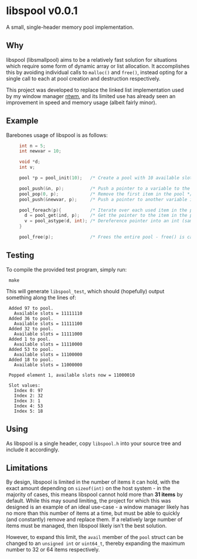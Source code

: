 # libspool v0.0.1

A small, single-header memory pool implementation.

## Why

libspool (libsmallpool) aims to be a relatively fast solution for situations which require some form of dynamic array or list allocation.  It accomplishes this by avoiding individual calls to `malloc()` and `free()`, instead opting for a single call to each at pool creation and destruction respectively.

This project was developed to replace the linked list implementation used by my window manager [ntwm](https://github.com/Cubified/ntwm), and its limited use has already seen an improvement in speed and memory usage (albeit fairly minor).

## Example

Barebones usage of libspool is as follows:

```c
     int n = 5;
     int newvar = 10;

     void *d;
     int v;

     pool *p = pool_init(10);   /* Create a pool with 10 available slots - malloc() is called once here */

     pool_push(&n, p);          /* Push a pointer to a variable to the first available slot */
     pool_pop(0, p);            /* Remove the first item in the pool */
     pool_push(&newvar, p);     /* Push a pointer to another variable into this newly-freed slot */

     pool_foreach(p){           /* Iterate over each used item in the pool */
       d = pool_get(ind, p);    /* Get the pointer to the item in the pool which is currently being iterated over */
       v = pool_astype(d, int); /* Dereference pointer into an int (same as *(int*)d) */
     }

     pool_free(p);              /* Frees the entire pool - free() is called once here */

```

## Testing

To compile the provided test program, simply run:

     make

This will generate `libspool_test`, which should (hopefully) output something along the lines of:

     Added 97 to pool.
       Available slots = 11111110
     Added 36 to pool.
       Available slots = 11111100
     Added 32 to pool.
       Available slots = 11111000
     Added 1 to pool.
       Available slots = 11110000
     Added 53 to pool.
       Available slots = 11100000
     Added 18 to pool.
       Available slots = 11000000
 
     Popped element 1, available slots now = 11000010
 
     Slot values:
       Index 0: 97
       Index 2: 32
       Index 3: 1
       Index 4: 53
       Index 5: 18

## Using

As libspool is a single header, copy `libspool.h` into your source tree and include it accordingly.

## Limitations

By design, libspool is limited in the number of items it can hold, with the exact amount depending on `sizeof(int)` on the host system - in the majority of cases, this means libspool cannot hold more than __31 items__ by default.  While this may sound limiting, the project for which this was designed is an example of an ideal use-case - a window manager likely has no more than this number of items at a time, but must be able to quickly (and constantly) remove and replace them.  If a relatively large number of items must be managed, then libspool likely isn't the best solution.

However, to expand this limit, the `avail` member of the `pool` struct can be changed to an `unsigned int` or `uint64_t`, thereby expanding the maximum number to 32 or 64 items respectively.
